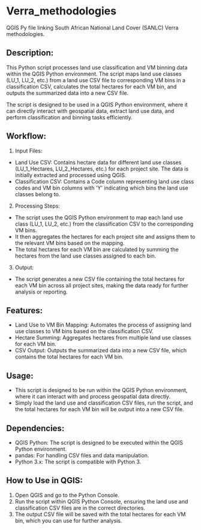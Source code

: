 # Verra_methodologies
QGIS Py file linking South African National Land Cover (SANLC) Verra methodologies.

## Description:
This Python script processes land use classification and VM binning data within the QGIS Python environment. The script maps land use classes (LU_1, LU_2, etc.) from a land use CSV file to corresponding VM bins in a classification CSV, calculates the total hectares for each VM bin, and outputs the summarized data into a new CSV file.

The script is designed to be used in a QGIS Python environment, where it can directly interact with geospatial data, extract land use data, and perform classification and binning tasks efficiently.

## Workflow:
1. Input Files:
- Land Use CSV: Contains hectare data for different land use classes (LU_1_Hectares, LU_2_Hectares, etc.) for each project site. The data is initially extracted and processed using QGIS.
- Classification CSV: Contains a Code column representing land use class codes and VM bin columns with 'Y' indicating which bins the land use classes belong to.

2. Processing Steps:
- The script uses the QGIS Python environment to map each land use class (LU_1, LU_2, etc.) from the classification CSV to the corresponding VM bins.
- It then aggregates the hectares for each project site and assigns them to the relevant VM bins based on the mapping.
- The total hectares for each VM bin are calculated by summing the hectares from the land use classes assigned to each bin.

3. Output:
- The script generates a new CSV file containing the total hectares for each VM bin across all project sites, making the data ready for further analysis or reporting.

## Features:
- Land Use to VM Bin Mapping: Automates the process of assigning land use classes to VM bins based on the classification CSV.
- Hectare Summing: Aggregates hectares from multiple land use classes for each VM bin.
- CSV Output: Outputs the summarized data into a new CSV file, which contains the total hectares for each VM bin.

## Usage:
- This script is designed to be run within the QGIS Python environment, where it can interact with and process geospatial data directly.
- Simply load the land use and classification CSV files, run the script, and the total hectares for each VM bin will be output into a new CSV file.

## Dependencies:
- QGIS Python: The script is designed to be executed within the QGIS Python environment.
- pandas: For handling CSV files and data manipulation.
- Python 3.x: The script is compatible with Python 3.

## How to Use in QGIS:
1. Open QGIS and go to the Python Console.
2. Run the script within QGIS Python Console, ensuring the land use and classification CSV files are in the correct directories.
3. The output CSV file will be saved with the total hectares for each VM bin, which you can use for further analysis.

